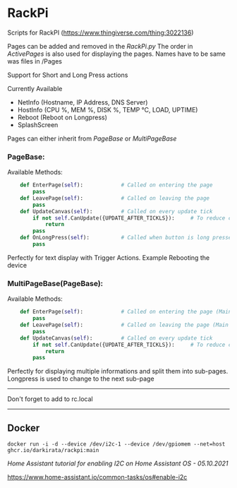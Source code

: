 # RackPi
Scripts for RackPI (https://www.thingiverse.com/thing:3022136)

Pages can be added and removed in the *RackPi.py*
The order in *ActivePages* is also used for displaying the pages. Names have to be same was files in /Pages

Support for Short and Long Press actions

Currently Available 
* NetInfo  (Hostname, IP Address, DNS Server)
* HostInfo (CPU %, MEM %, DISK %, TEMP °C, LOAD, UPTIME)
* Reboot   (Reboot on Longpress)
* SplashScreen

Pages can either inherit from *PageBase* or *MultiPageBase*
### PageBase:
Available Methods:
```python
    def EnterPage(self):            # Called on entering the page
        pass
    def LeavePage(self):            # Called on leaving the page
        pass
    def UpdateCanvas(self):         # Called on every update tick
        if not self.CanUpdate({UPDATE_AFTER_TICKLS}):     # To reduce cpu usage, check by CanUpdate with given Ticks amount
            return
        pass
    def OnLongPress(self):          # Called when button is long pressed
        pass
```
Perfectly for text display with Trigger Actions. Example Rebooting the device

### MultiPageBase(PageBase):
Available Methods:
```python
    def EnterPage(self):            # Called on entering the page (Main Page, not sub-pages)
        pass
    def LeavePage(self):            # Called on leaving the page (Main Page, not sub-pages)
        pass
    def UpdateCanvas(self):         # Called on every update tick
        if not self.CanUpdate({UPDATE_AFTER_TICKLS}):     # To reduce cpu usage, check by CanUpdate with given Ticks amount
            return
        pass
```
Perfectly for displaying multiple informations and split them into sub-pages.
Longpress is used to change to the next sub-page

- - -
Don't forget to add to rc.local

- - -
## Docker
`docker run -i -d --device /dev/i2c-1 --device /dev/gpiomem --net=host ghcr.io/darkirata/rackpi:main`

*Home Assistant tutorial for enabling I2C on Home Assistant OS - 05.10.2021*

https://www.home-assistant.io/common-tasks/os#enable-i2c


